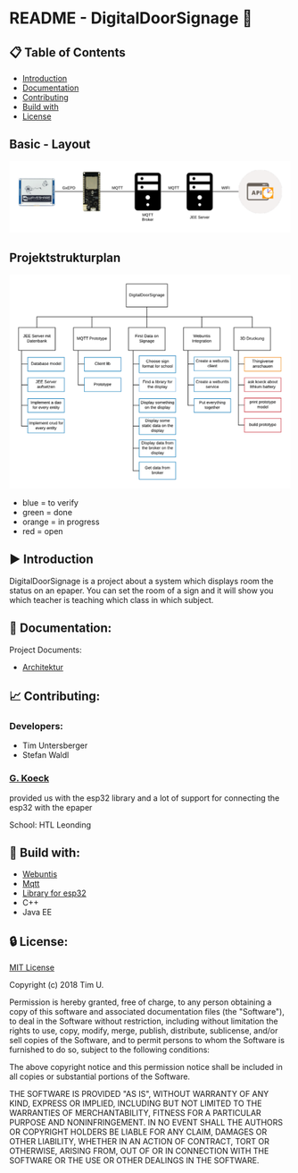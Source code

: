 # README - DigitalDoorSignage :pushpin:

## :clipboard: Table of Contents
- [Introduction](#arrow_forward-introduction)
- [Documentation](#page_facing_up-documentation)
- [Contributing](#chart_with_upwards_trend-contributing)
- [Build with](#wrench-build-with)
- [License](#lock-license)

## Basic - Layout
![alt text](documents/Systemarchitektur.png)

## Projektstrukturplan

![alt text](documents/Projektstrukturplan2.png)

* blue = to verify
* green = done
* orange = in progress
* red = open

## :arrow_forward: Introduction
 
 DigitalDoorSignage is a project about a system which displays room the status on an epaper. You can set the room of a sign and it will show you which teacher is teaching which class in which subject.

##  :page_facing_up: Documentation:

Project Documents:
- [Architektur](documents/Systemarchitektur.png)

## :chart_with_upwards_trend: Contributing:

### Developers:
- Tim Untersberger
- Stefan Waldl

### [G. Koeck](https://github.com/gkoe)
provided us with the esp32 library and a lot of support for connecting the esp32 with the epaper

School: HTL Leonding

## :wrench: Build with:
- [Webuntis](https://webuntis.com/m)
- [Mqtt](http://mqtt.org/)
- [Library for esp32](https://github.com/gkoe/iotsamstag)
- C++
- Java EE

## :lock: License:

[MIT License](LICENSE)

Copyright (c) 2018 Tim U.

Permission is hereby granted, free of charge, to any person obtaining a copy
of this software and associated documentation files (the "Software"), to deal
in the Software without restriction, including without limitation the rights
to use, copy, modify, merge, publish, distribute, sublicense, and/or sell
copies of the Software, and to permit persons to whom the Software is
furnished to do so, subject to the following conditions:

The above copyright notice and this permission notice shall be included in all
copies or substantial portions of the Software.

THE SOFTWARE IS PROVIDED "AS IS", WITHOUT WARRANTY OF ANY KIND, EXPRESS OR
IMPLIED, INCLUDING BUT NOT LIMITED TO THE WARRANTIES OF MERCHANTABILITY,
FITNESS FOR A PARTICULAR PURPOSE AND NONINFRINGEMENT. IN NO EVENT SHALL THE
AUTHORS OR COPYRIGHT HOLDERS BE LIABLE FOR ANY CLAIM, DAMAGES OR OTHER
LIABILITY, WHETHER IN AN ACTION OF CONTRACT, TORT OR OTHERWISE, ARISING FROM,
OUT OF OR IN CONNECTION WITH THE SOFTWARE OR THE USE OR OTHER DEALINGS IN THE
SOFTWARE.

